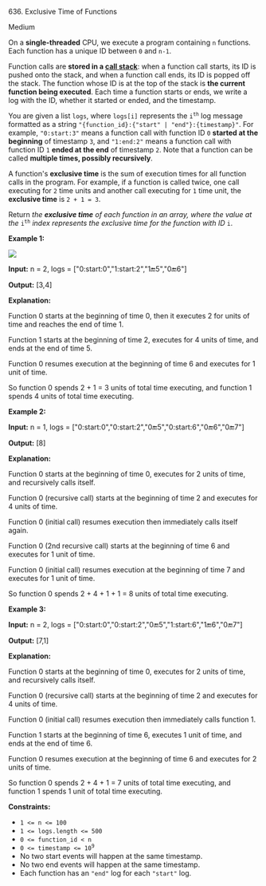 636\. Exclusive Time of Functions

Medium

On a **single-threaded** CPU, we execute a program containing `n` functions. Each function has a unique ID between `0` and `n-1`.

Function calls are **stored in a [call stack](https://en.wikipedia.org/wiki/Call_stack)**: when a function call starts, its ID is pushed onto the stack, and when a function call ends, its ID is popped off the stack. The function whose ID is at the top of the stack is **the current function being executed**. Each time a function starts or ends, we write a log with the ID, whether it started or ended, and the timestamp.

You are given a list `logs`, where `logs[i]` represents the <code>i<sup>th</sup></code> log message formatted as a string `"{function_id}:{"start" | "end"}:{timestamp}"`. For example, `"0:start:3"` means a function call with function ID `0` **started at the beginning** of timestamp `3`, and `"1:end:2"` means a function call with function ID `1` **ended at the end** of timestamp `2`. Note that a function can be called **multiple times, possibly recursively**.

A function's **exclusive time** is the sum of execution times for all function calls in the program. For example, if a function is called twice, one call executing for `2` time units and another call executing for `1` time unit, the **exclusive time** is `2 + 1 = 3`.

Return _the **exclusive time** of each function in an array, where the value at the_ <code>i<sup>th</sup></code> _index represents the exclusive time for the function with ID_ `i`.

**Example 1:**

![](https://assets.leetcode.com/uploads/2019/04/05/diag1b.png)

**Input:** n = 2, logs = ["0:start:0","1:start:2","1:end:5","0:end:6"]

**Output:** [3,4]

**Explanation:**

Function 0 starts at the beginning of time 0, then it executes 2 for units of time and reaches the end of time 1.

Function 1 starts at the beginning of time 2, executes for 4 units of time, and ends at the end of time 5.

Function 0 resumes execution at the beginning of time 6 and executes for 1 unit of time.

So function 0 spends 2 + 1 = 3 units of total time executing, and function 1 spends 4 units of total time executing.

**Example 2:**

**Input:** n = 1, logs = ["0:start:0","0:start:2","0:end:5","0:start:6","0:end:6","0:end:7"]

**Output:** [8]

**Explanation:**

Function 0 starts at the beginning of time 0, executes for 2 units of time, and recursively calls itself.

Function 0 (recursive call) starts at the beginning of time 2 and executes for 4 units of time.

Function 0 (initial call) resumes execution then immediately calls itself again.

Function 0 (2nd recursive call) starts at the beginning of time 6 and executes for 1 unit of time.

Function 0 (initial call) resumes execution at the beginning of time 7 and executes for 1 unit of time.

So function 0 spends 2 + 4 + 1 + 1 = 8 units of total time executing.

**Example 3:**

**Input:** n = 2, logs = ["0:start:0","0:start:2","0:end:5","1:start:6","1:end:6","0:end:7"]

**Output:** [7,1]

**Explanation:**

Function 0 starts at the beginning of time 0, executes for 2 units of time, and recursively calls itself.

Function 0 (recursive call) starts at the beginning of time 2 and executes for 4 units of time.

Function 0 (initial call) resumes execution then immediately calls function 1.

Function 1 starts at the beginning of time 6, executes 1 unit of time, and ends at the end of time 6.

Function 0 resumes execution at the beginning of time 6 and executes for 2 units of time.

So function 0 spends 2 + 4 + 1 = 7 units of total time executing, and function 1 spends 1 unit of total time executing.

**Constraints:**

*   `1 <= n <= 100`
*   `1 <= logs.length <= 500`
*   `0 <= function_id < n`
*   <code>0 <= timestamp <= 10<sup>9</sup></code>
*   No two start events will happen at the same timestamp.
*   No two end events will happen at the same timestamp.
*   Each function has an `"end"` log for each `"start"` log.